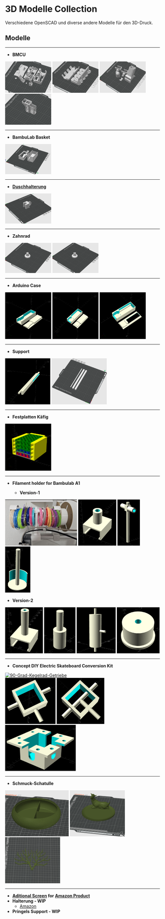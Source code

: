 # 3D Modelle Collection

Verschiedene OpenSCAD und diverse andere Modelle für den 3D-Druck.

## Modelle


---
- **BMCU** </br>
<a href="3mf/bmcu/bmcu-370c-module.3mf">
  <img src="pic/bmcu-370c-module.png" width="150" alt="4x Modules of BMCU"></a>
<a href="3mf/bmcu/bmcu-370c-base.3mf">
  <img src="pic/bmcu-370c-base.png" width="150" alt="BMCU Base for the Modules"></a>
<a href="3mf/bmcu/bmcu-370c-halterung.3mf">
  <img src="pic/bmcu-370c-halterung.png" width="150" alt="Bambu A1 Holder for BMCU"></a>
<a href="3mf/bmcu/bmcu-filament hub protector.3mf">
  <img src="pic/bmcu-filament hub protector.png" width="150" alt="Filament Hub Protector for Bambu A1"></a>


---
- **BambuLab Basket** </br>
<a href="pic/bambu-basket.png">
    <img src="pic/bambu-basket.png" width="150" alt="BambuLab Basket"></a>


---
- **[Duschhalterung](models/duschhalterung.scad)** </br>
<a href="pic/duschhalterung.png">
  <img src="pic/duschhalterung.png" width="150" alt="Duschhalterung">
</a>


---
- **Zahnrad** </br>
<a href="pic/zahnrad-v1.png">
  <img src="pic/zahnrad-v1.png" width="150" alt="Zahnrad Ver. 1"></a>
<a href="pic/zahnrad-v2.png">
  <img src="pic/zahnrad-v2.png" width="150" alt="Zahnrad Ver. 2"></a>


---
- **Arduino Case** </br>
<a href="models/arduino_case/arduino_case-v1.scad">
  <img src="pic/arduino_case-v1.png" width="150" alt="Arduino Case Ver. 1"></a>
<a href="models/arduino_case/arduino_case-v2.scad">
  <img src="pic/arduino_case-v2.png" width="150" alt="Arduino Case Ver. 2"></a>
<a href="models/arduino_case/arduino_case-v3.scad">
  <img src="pic/arduino_case-v3.png" width="150" alt="Arduino Case Ver. 3"></a>


---
- **Support** </br>
<a href="models/support.scad">
  <img src="pic/support-scad.png" height="150" alt="Support Code"></a>
<a href="pic/support-m3f.png">
  <img src="pic/support-m3f.png" height="150" alt="Support Picture"></a>


---
- **Festplatten Käfig** </br>
<a href="models/festplatten_case/main.scad">
  <img src="pic/festplatten_case.png" width="150" alt="Festplatten Käfig"></a>


---
- **Filament holder for Bambulab A1** </br>

  - **Version-1** </br>
<a href="pic/bambu-cross-bracket-final-v1.png">
  <img src="pic/bambu-cross-bracket-final-v1.png" height="150" alt="Final view"></a>
<a href="models/bambu-cross-bracket/holder-v1.scad">
  <img src="pic/bambu-cross-bracket-holder-v1.png" height="150" alt="Clamp with holder"></a>
<a href="models/bambu-cross-bracket/pole.scad">
  <img src="pic/bambu-cross-bracket-pole-v1.png" height="150" alt="Pole with two holders"></a>
<a href="models/bambu-cross-bracket/bar-v1.scad">
  <img src="pic/bambu-cross-bracket-bar-v1.png" height="150" alt="Bar for filament"></a>

  - **Version-2** </br>
<a href="models/bambu-cross-bracket/holder-v2.scad">
  <img src="pic/bambu-cross-bracket-holder-v2.png" height="150" alt="Clamp with holder"></a>
<a href="models/bambu-cross-bracket/pole-v2.scad">
  <img src="pic/bambu-cross-bracket-pole-v2.png" height="150" alt="Pole with two holders"></a>
<a href="models/bambu-cross-bracket/bar-v2.scad">
  <img src="pic/bambu-cross-bracket-bar-v2.png" height="150" alt="Bar for filament"></a>
<a href="models/bambu-cross-bracket/bar-end-v2.scad">
  <img src="pic/bambu-cross-bracket-bar-end-v2.png" height="150" alt="End cap for bar"></a>

---
- **Concept DIY Electric Skateboard Conversion Kit** </br>
<a href="https://www.amazon.de/gp/product/B0CGHQV396">
    <img src="https://m.media-amazon.com/images/I/41Ed2SqNa+L._AC_SX679_.jpg" height="150" alt="90-Grad-Kegelrad-Getriebe"></a>
</br>
<a href="models/skateboard/welle-fake-simple.scad">
    <img src="pic/welle-fake-simple.png" height="150" alt="Simple Fake Welle"></a>
<a href="models/skateboard/welle-fake.scad">
    <img src="pic/welle-fake.png" height="150" alt="Fake Welle mit Streben"></a>
<a href="models/skateboard/shaft-holder.scad">
    <img src="pic/shaft-holder.png" height="150" alt="Getriebe Halterung"></a>


---
- **Schmuck-Schatulle** </br>
<a href="3mf/schatulle.3mf">
  <img src="pic/schatulle-1.png" height="150" alt="Schatullen Rundbox"></a>
<a href="pic/schatulle-2.png">
  <img src="pic/schatulle-2.png" height="150" alt="Hirsch Aufsatz"></a>
<a href="ppic/schatulle-3.png">
  <img src="pic/schatulle-3.png" height="150" alt="Geweih"></a>

---
- **[Aditional Screen](models/dockingstation_screen.scad) for [Amazon Product](https://www.amazon.de/dp/B0D9JW1TBL)** </br>
- **Halterung - WIP** </br>
  - [Amazon](https://www.amazon.de/dp/B0CC5FZCD9)
- **Pringels Support - WIP** </br>
